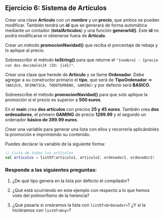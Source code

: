 ## Ejercicio 6: Sistema de Artículos

Crear una clase **Articulo** con un **nombre** y un **precio**, que ambos se puedan modificar. También tendrá un **id** que se generará de forma automática mediante un contador (**totalArticulos**) y una función **generarId()**. Este **id** no podrá modificarse ni obtenerse fuera de **Articulo**.

Crear un método **promocionNavidad()** que reciba el porcentaje de rebaja y lo aplique al precio.

Sobreescribir el método **toString()** para que retorne el `"{nombre} - {precio con dos decimales}€ (ID: {id})"`.

Crear una clase que herede de **Articulo** y se llame **Ordenador**. Debe agregar a su constructor primario el **tipo**, que será de **TipoOrdenador** => `(BASICO, OFIMATICA, TODOTERRENO, GAMING)` y por defecto será **BASICO**.

Sobreescribe el método **promocionNavidad()** para que solo aplique la promoción si el precio es superior a **500 euros**.

En el **main** crea **dos artículos** con precios **25 y 45 euros**. También crea **dos ordenadores**, el primero **GAMING** de precio **1299.99** y el segundo un ordenador **básico de 399.99 euros**.

Crear una variable para generar una lista con ellos y recorrerla aplicándoles la promoción e imprimiendo su contenido.

Puedes declarar la variable de la siguiente forma:

```kotlin
// Lista de todos los artículos
val articulos = listOf(articulo1, articulo2, ordenador1, ordenador2)
```

### Responde a las siguientes preguntas:

1. ¿De qué tipo genera en la lista por defecto el compilador?



2. ¿Qué está ocurriendo en este ejemplo con respecto a lo que hemos visto del polimorfismo de la herencia?



3. ¿Qué pasaría si creáramos la lista con `listOf<Ordenador>`? ¿Y si la hiciéramos con `listOf<Any>`?



